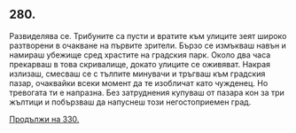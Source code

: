 ## 280.

Развиделява се. Трибуните са пусти и вратите към улиците зеят
широко разтворени в очакване на първите зрители. Бързо се
измъкваш навън и намираш убежище сред храстите на градския парк.
Около два часа прекарваш в това скривалище, докато улиците се
оживяват. Накрая излизаш, смесваш се с тълпите минувачи и тръгваш
към градския пазар, очаквайки всеки момент да те изобличат като
чужденец. Но тревогата ти е напразна. Без затруднения купуваш от
пазара кон за три жълтици и побързваш да напуснеш този
негостоприемен град.

[Продължи на 330.](./330)
